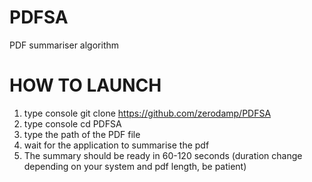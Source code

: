 # PDFSA
PDF summariser algorithm

# HOW TO LAUNCH


1. type console git clone https://github.com/zerodamp/PDFSA
2. type console cd PDFSA
3. type the path of the PDF file
4. wait for the application to summarise the pdf
5. The summary should be ready in 60-120 seconds (duration change depending on your system and pdf length, be patient)
